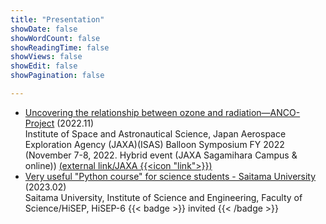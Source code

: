 ```yaml
---
title: "Presentation"
showDate: false
showWordCount: false
showReadingTime: false
showViews: false
showEdit: false
showPagination: false

---
```


- [Uncovering the relationship between ozone and radiation―ANCO-Project](/research/anco) (2022.11)  
  Institute of Space and Astronautical Science, Japan Aerospace Exploration Agency (JAXA)(ISAS)
  Balloon Symposium FY 2022 (November 7-8, 2022. Hybrid event (JAXA Sagamihara Campus & online)) [(external link/JAXA {{<icon "link">}})](https://jaxa.repo.nii.ac.jp/?action=repository_uri&item_id=49009)
- [Very useful "Python course" for science students - Saitama University](/research/python-saitama-uni) (2023.02)  
  Saitama University, Institute of Science and Engineering, Faculty of Science/HiSEP, HiSEP-6 {{< badge >}} invited {{< /badge >}}